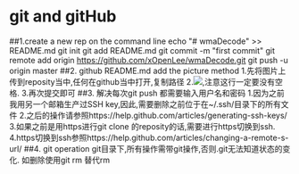# git and gitHub
##1.create a new rep on the command line 
    echo "# wmaDecode" >> README.md
    git init
    git add README.md
    git commit -m "first commit"
    git remote add origin https://github.com/xOpenLee/wmaDecode.git
    git push -u origin master
##2. github README.md add the picture method
    1.先将图片上传到reposity当中,任何在github当中打开,复制路径
    2.![](复制的路径),注意这行一定要没有空格.
    3.再次提交即可
##3. 解决每次git push 都需要输入用户名和密码
    1.因为之前我用另一个邮箱生产过SSH key,因此,需要删除之前位于在~/.ssh/目录下的所有文件
    2.之后的操作请参照https://help.github.com/articles/generating-ssh-keys/
    3.如果之前是用https进行git clone 的reposity的话,需要进行https切换到ssh.
    4.https切换到ssh参照https://help.github.com/articles/changing-a-remote-s-url/
##4. git operation
    git目录下,所有操作需带git操作,否则.git无法知道状态的变化.
    如删除使用git rm 替代rm

